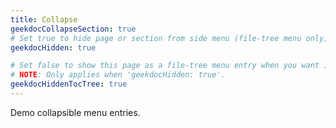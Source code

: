 ```yaml
---
title: Collapse
geekdocCollapseSection: true
# Set true to hide page or section from side menu (file-tree menu only).
geekdocHidden: true

# Set false to show this page as a file-tree menu entry when you want it to be hidden in the sidebar.
# NOTE: Only applies when 'geekdocHidden: true'.
geekdocHiddenTocTree: true
---
```


Demo collapsible menu entries.
